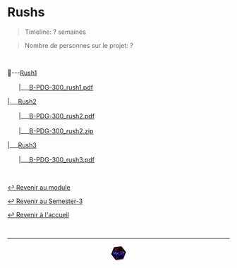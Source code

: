 # Rushs

> Timeline: ? semaines

> Nombre de personnes sur le projet: ?

<br>

📂---[Rush1](https://github.com/Studio-17/Epitech-Subjects/tree/main/Semester-3/B-PDG-300/Rushs/Rush1)

ㅤㅤ|\_\_\_[B-PDG-300_rush1.pdf](https://github.com/Studio-17/Epitech-Subjects/blob/main/Semester-3/B-PDG-300/Rushs/Rush1/B-PDG-300_rush1.pdf)

|\_\_\_[Rush2](https://github.com/Studio-17/Epitech-Subjects/tree/main/Semester-3/B-PDG-300/Rushs/Rush2)

ㅤㅤ|\_\_\_[B-PDG-300_rush2.pdf](https://github.com/Studio-17/Epitech-Subjects/blob/main/Semester-3/B-PDG-300/Rushs/Rush2/B-PDG-300_rush2.pdf)

ㅤㅤ|\_\_\_[B-PDG-300_rush2.zip](https://github.com/Studio-17/Epitech-Subjects/blob/main/Semester-3/B-PDG-300/Rushs/Rush2/B-PDG-300_rush2.zip)

|\_\_\_[Rush3](https://github.com/Studio-17/Epitech-Subjects/tree/main/Semester-3/B-PDG-300/Rushs/Rush3)

ㅤㅤ|\_\_\_[B-PDG-300_rush3.pdf](https://github.com/Studio-17/Epitech-Subjects/blob/main/Semester-3/B-PDG-300/Rushs/Rush3/B-PDG-300_rush3.pdf)


<br>

[↩️ Revenir au module](https://github.com/Studio-17/Epitech-Subjects/tree/main/Semester-3/B-PDG-300)

[↩️ Revenir au Semester-3](https://github.com/Studio-17/Epitech-Subjects/tree/main/Semester-3)

[↩️ Revenir à l'accueil](https://github.com/Studio-17/Epitech-Subjects)

<br>

---

<div align="center">

<a href="https://github.com/Studio-17" target="_blank"><img src="../../../assets/voc17.gif" width="40"></a>

</div>